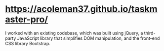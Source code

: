 # https://acoleman37.github.io/taskmaster-pro/

I worked with an existing codebase, which was built using jQuery, a third-party JavaScript library that simplifies DOM manipulation, and the front-end CSS library Bootstrap.
